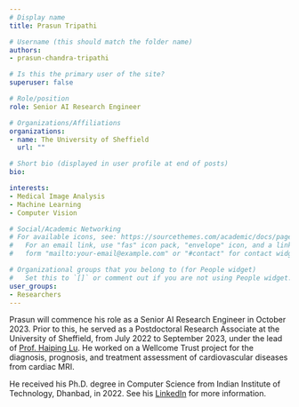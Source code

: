 ```yaml
---
# Display name
title: Prasun Tripathi

# Username (this should match the folder name)
authors:
- prasun-chandra-tripathi

# Is this the primary user of the site?
superuser: false

# Role/position
role: Senior AI Research Engineer

# Organizations/Affiliations
organizations:
- name: The University of Sheffield
  url: ""

# Short bio (displayed in user profile at end of posts)
bio: 

interests:
- Medical Image Analysis
- Machine Learning
- Computer Vision

# Social/Academic Networking
# For available icons, see: https://sourcethemes.com/academic/docs/page-builder/#icons
#   For an email link, use "fas" icon pack, "envelope" icon, and a link in the
#   form "mailto:your-email@example.com" or "#contact" for contact widget.

# Organizational groups that you belong to (for People widget)
#   Set this to `[]` or comment out if you are not using People widget.
user_groups:
- Researchers
---
```


Prasun will commence his role as a Senior AI Research Engineer in October 2023. Prior to this, he served as a Postdoctoral Research Associate at the University of Sheffield, from July 2022 to September 2023, under the lead of [Prof. Haiping Lu](https://haipinglu.github.io). He worked on a Wellcome Trust project for the diagnosis, prognosis, and treatment assessment of cardiovascular diseases from cardiac MRI. 

He received his Ph.D. degree in Computer Science from Indian Institute of Technology, Dhanbad, in 2022. See his [LinkedIn](https://www.linkedin.com/in/prasun-tripathi-a20a932a/) for more information.

